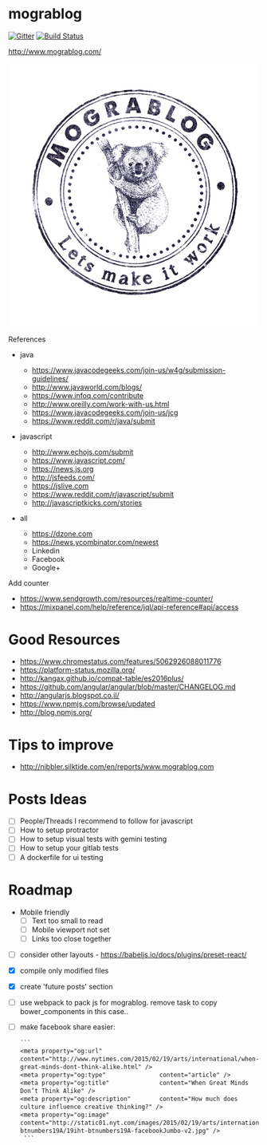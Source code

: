 # mograblog

[![Gitter](https://badges.gitter.im/GuyMograbi/mograblog.svg)](https://gitter.im/GuyMograbi/mograblog?utm_source=badge&utm_medium=badge&utm_campaign=pr-badge)
[![Build Status](https://travis-ci.org/GuyMograbi/mograblog.svg?branch=master)](https://travis-ci.org/GuyMograbi/mograblog)

http://www.mograblog.com/

![Mograblog](src/style/images/logo_transparent.png)

References

 - java 
    - https://www.javacodegeeks.com/join-us/w4g/submission-guidelines/
    - http://www.javaworld.com/blogs/
    - https://www.infoq.com/contribute
    - http://www.oreilly.com/work-with-us.html
    - https://www.javacodegeeks.com/join-us/jcg
    - https://www.reddit.com/r/java/submit
    
 - javascript 
    - http://www.echojs.com/submit
    - https://www.javascript.com/
    - https://news.js.org
    - http://jsfeeds.com/
    - https://jslive.com
    - https://www.reddit.com/r/javascript/submit 
    - http://javascriptkicks.com/stories
 - all 
    - https://dzone.com
    - https://news.ycombinator.com/newest
    - Linkedin
    - Facebook
    - Google+
    
 
  
Add counter
 
 - https://www.sendgrowth.com/resources/realtime-counter/
 - https://mixpanel.com/help/reference/jql/api-reference#api/access
 
# Good Resources 

 - https://www.chromestatus.com/features/5062926088011776
 - https://platform-status.mozilla.org/
 - http://kangax.github.io/compat-table/es2016plus/
 - https://github.com/angular/angular/blob/master/CHANGELOG.md
 - http://angularjs.blogspot.co.il/
 - https://www.npmjs.com/browse/updated
 - http://blog.npmjs.org/
 
# Tips to improve

 - http://nibbler.silktide.com/en/reports/www.mograblog.com

# Posts Ideas

 - [ ] People/Threads I recommend to follow for javascript
 - [ ] How to setup protractor
 - [ ] How to setup visual tests with gemini testing
 - [ ] How to setup your gitlab tests
 - [ ] A dockerfile for ui testing
 
# Roadmap

 - Mobile friendly
   - [ ] Text too small to read
   - [ ] Mobile viewport not set
   - [ ] Links too close together
 - [ ] consider other layouts - https://babeljs.io/docs/plugins/preset-react/  
 - [X] compile only modified files
 - [X] create 'future posts' section
 - [ ] use webpack to pack js for mograblog. remove task to copy bower_components in this case..
 - [ ] make facebook share easier:

       ```
       <meta property="og:url"                content="http://www.nytimes.com/2015/02/19/arts/international/when-great-minds-dont-think-alike.html" />
       <meta property="og:type"               content="article" />
       <meta property="og:title"              content="When Great Minds Don’t Think Alike" />
       <meta property="og:description"        content="How much does culture influence creative thinking?" />
       <meta property="og:image"              content="http://static01.nyt.com/images/2015/02/19/arts/international/19iht-btnumbers19A/19iht-btnumbers19A-facebookJumbo-v2.jpg" />
        ```
